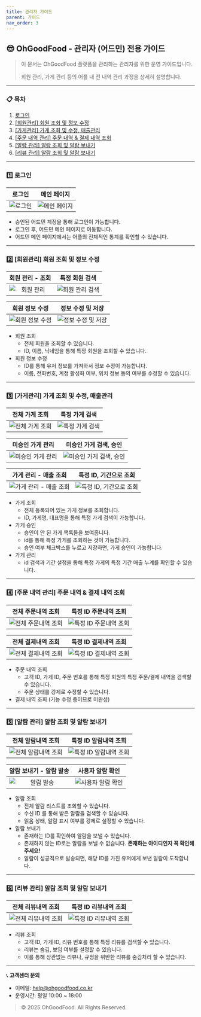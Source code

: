 ```yaml
---
title: 관리자 가이드
parent: 가이드
nav_order: 3
---
```


## 😎 OhGoodFood - 관리자 (어드민) 전용 가이드

> 이 문서는 OhGoodFood 플랫폼을 관리하는 관리자를 위한 운영 가이드입니다.
>
>
> 회원 관리, 가게 관리 등의 어플 내 전 내역 관리 과정을 상세히 설명합니다.
>

---

### 📋 목차

1. [로그인](#로그인)
2. [[회원관리] 회원 조회 및 정보 수정](#회원-관리)
3. [[가게관리] 가게 조회 및 수정, 매출관리](#가게-관리)
4. [[주문 내역 관리] 주문 내역 & 결제 내역 조회](#주문-내역-관리)
5. [[알람 관리] 알람 조회 및 알람 보내기](#알람-관리)
6. [[리뷰 관리] 알람 조회 및 알람 보내기](#리뷰-관리)

---

<h3 id="로그인"> 1️⃣ 로그인 </h3>

|                                                      로그인                                                       |                                                      메인 페이지                                                       |
|:--------------------------------------------------------------------------------------------------------------:|:-----------------------------------------------------------------------------------------------------------------:|
| <img src="{{ site.baseurl }}/assets/images/admin/1-1.png" alt="로그인" style="display: block; margin: 0 auto;" /> | <img src="{{ site.baseurl }}/assets/images/admin/1-2.png" alt="메인 페이지" style="display: block; margin: 0 auto;" /> |

- 승인된 어드민 계정을 통해 로그인이 가능합니다.
- 로그인 후, 어드민 메인 페이지로 이동합니다.
- 어드민 메인 페이지에서는 어플의 전체적인 통계를 확인할 수 있습니다.

---

<h3 id="회원-관리"> 2️⃣ [회원관리] 회원 조회 및 정보 수정 </h3>

|                                                    회원 관리 - 조회                                                    |                                                      특정 회원 검색                                                       |
|:----------------------------------------------------------------------------------------------------------------:|:-------------------------------------------------------------------------------------------------------------------:|
| <img src="{{ site.baseurl }}/assets/images/admin/2-1.png" alt="회원 관리" style="display: block; margin: 0 auto;" /> | <img src="{{ site.baseurl }}/assets/images/admin/2-2.png" alt="회원 관리 검색" style="display: block; margin: 0 auto;" /> |

|                                                      회원 정보 수정                                                       |                                                      정보 수정 및 저장                                                       |
|:----------------------------------------------------------------------------------------------------------------:|:---------------------------------------------------------------------------------------------------------------------:|
| <img src="{{ site.baseurl }}/assets/images/admin/2-3.png" alt="회원 정보 수정" style="display: block; margin: 0 auto;" /> | <img src="{{ site.baseurl }}/assets/images/admin/2-4.png" alt="정보 수정 및 저장" style="display: block; margin: 0 auto;" /> |


- 회원 조회
    - 전체 회원을 조회할 수 있습니다.
    - ID, 이름, 닉네임을 통해 특정 회원을 조회할 수 있습니다.
- 회원 정보 수정
    - ID를 통해 유저 정보를 가져와서 정보 수정이 가능합니다.
    - 이름, 전화번호, 계정 활성화 여부, 위치 정보 동의 여부를 수정할 수 있습니다.

---

<h3 id="가게-관리"> 3️⃣ [가게관리] 가게 조회 및 수정, 매출관리 </h3>

|                                                      전체 가게 조회                                                       |                                                      특정 가게 검색                                                       |
|:-------------------------------------------------------------------------------------------------------------------:|:-------------------------------------------------------------------------------------------------------------------:|
| <img src="{{ site.baseurl }}/assets/images/admin/3-1.png" alt="전체 가게 조회" style="display: block; margin: 0 auto;" /> | <img src="{{ site.baseurl }}/assets/images/admin/3-2.png" alt="특정 가게 검색" style="display: block; margin: 0 auto;" /> |

|                                                      미승인 가게 관리                                                       |                                                     미승인 가게 검색, 승인                                                     |
|:--------------------------------------------------------------------------------------------------------------------:|:---------------------------------------------------------------------------------------------------------------------:|
| <img src="{{ site.baseurl }}/assets/images/admin/3-3.png" alt="미승인 가게 관리" style="display: block; margin: 0 auto;" /> | <img src="{{ site.baseurl }}/assets/images/admin/3-4.png" alt="미승인 가게 검색, 승인" style="display: block; margin: 0 auto;" /> |

|                                                      가게 관리 - 매출 조회                                                       |                                                      특정 ID, 기간으로 조회                                                       |
|:------------------------------------------------------------------------------------------------------------------------:|:-------------------------------------------------------------------------------------------------------------------------:|
| <img src="{{ site.baseurl }}/assets/images/admin/3-5.png" alt="가게 관리 - 매출 조회" style="display: block; margin: 0 auto;" /> | <img src="{{ site.baseurl }}/assets/images/admin/3-6.png" alt="특정 ID, 기간으로 조회" style="display: block; margin: 0 auto;" /> |


- 가게 조회
  - 전체 등록되어 있는 가게 정보를 조회합니다.
  - ID, 가게명, 대표명을 통해 특정 가게 검색이 가능합니다.
- 가게 승인
  - 승인이 안 된 가게 목록들을 보여줍니다.
  - id를 통해 특정 가게를 조회하는 것이 가능합니다.
  - 승인 여부 체크박스를 누르고 저장하면, 가게 승인이 가능합니다.
- 가게 관리
  - id 검색과 기간 설정을 통해 특정 가게의 특정 기간 매출 누계를 확인할 수 있습니다.

---

<h3 id="주문-내역-관리"> 4️⃣ [주문 내역 관리] 주문 내역 & 결제 내역 조회 </h3>

|                                                    전체 주문내역 조회                                                    |                                                    특정 ID 주문내역 조회                                                    |
|:----------------------------------------------------------------------------------------------------------------:|:-------------------------------------------------------------------------------------------------------------------:|
| <img src="{{ site.baseurl }}/assets/images/admin/4-1.png" alt="전체 주문내역 조회" style="display: block; margin: 0 auto;" /> | <img src="{{ site.baseurl }}/assets/images/admin/4-2.png" alt="특정 ID 주문내역 조회" style="display: block; margin: 0 auto;" /> |

|                                                      전체 결제내역 조회                                                       |                                                     특정 ID 결제내역 조회                                                     |
|:---------------------------------------------------------------------------------------------------------------------:|:---------------------------------------------------------------------------------------------------------------------:|
| <img src="{{ site.baseurl }}/assets/images/admin/4-3.png" alt="전체 결제내역 조회" style="display: block; margin: 0 auto;" /> | <img src="{{ site.baseurl }}/assets/images/admin/4-4.png" alt="특정 ID 결제내역 조회" style="display: block; margin: 0 auto;" /> |


- 주문 내역 조회
  - 고객 ID, 가게 ID, 주문 번호를 통해 특정 회원의 특정 주문/결제 내역을 검색할 수 있습니다.
  - 주문 상태를 강제로 수정할 수 있습니다.
- 결제 내역 조회 (기능 수정 중이므로 미완성)

---

<h3 id="알람-관리"> 5️⃣ [알람 관리] 알람 조회 및 알람 보내기 </h3>

|                                                      전체 알람내역 조회                                                       |                                                      특정 ID 알람내역 조회                                                       |
|:---------------------------------------------------------------------------------------------------------------------:|:------------------------------------------------------------------------------------------------------------------------:|
| <img src="{{ site.baseurl }}/assets/images/admin/5-1.png" alt="전체 알람내역 조회" style="display: block; margin: 0 auto;" /> | <img src="{{ site.baseurl }}/assets/images/admin/5-2.png" alt="특정 ID 알람내역 조회" style="display: block; margin: 0 auto;" /> |

|                                                  알람 보내기 - 알람 발송                                                  |                                                        사용자 알람 확인                                                         |
|:----------------------------------------------------------------------------------------------------------------:|:------------------------------------------------------------------------------------------------------------------------:|
| <img src="{{ site.baseurl }}/assets/images/admin/5-3.png" alt="알람 발송" style="display: block; margin: 0 auto;" /> | <img src="{{ site.baseurl }}/assets/images/admin/5-4.png" alt="사용자 알람 확인" style="display: block; margin: 0 auto;" /> |


- 알람 조회
  - 전체 알람 리스트를 조회할 수 있습니다.
  - 수신 ID 를 통해 받은 알람을 검색할 수 있습니다.
  - 읽음 상태, 알람 표시 여부를 강제로 설정할 수 있습니다.
- 알람 보내기
  - 존재하는 ID를 확인하여 알람을 보낼 수 있습니다.
  - 존재하지 않는 ID로는 알람을 보낼 수 없습니다. **존재하는 아이디인지 꼭 확인해주세요!**
  - 알람이 성공적으로 발송되면, 해당 ID를 가진 유저에게 보낸 알람이 도착합니다.

---

<h3 id="리뷰-관리"> 6️⃣ [리뷰 관리] 알람 조회 및 알람 보내기 </h3>

|                                                      전체 리뷰내역 조회                                                       |                                                      특정 ID 리뷰내역 조회                                                       |
|:---------------------------------------------------------------------------------------------------------------------:|:------------------------------------------------------------------------------------------------------------------------:|
| <img src="{{ site.baseurl }}/assets/images/admin/6-1.png" alt="전체 리뷰내역 조회" style="display: block; margin: 0 auto;" /> | <img src="{{ site.baseurl }}/assets/images/admin/6-2.png" alt="특정 ID 리뷰내역 조회" style="display: block; margin: 0 auto;" /> |

- 리뷰 조회
  - 고객 ID, 가게 ID, 리뷰 번호를 통해 특정 리뷰를 검색할 수 있습니다.
  - 리뷰는 숨김, 보임 여부를 설정할 수 있습니다.
  - 이를 통해 상관없는 리뷰나, 규정을 위반한 리뷰를 숨김처리 할 수 있습니다.

---

📞 **고객센터 문의**

- 이메일: [help@ohgoodfood.co.kr](mailto:help@ohgoodfood.co.kr)
- 운영시간: 평일 10:00 ~ 18:00

> © 2025 OhGoodFood. All Rights Reserved.
>